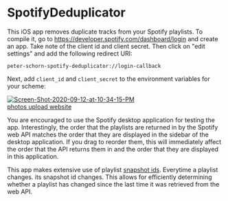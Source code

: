 # SpotifyDeduplicator

This iOS app removes duplicate tracks from your Spotify playlists. To compile it, go to https://developer.spotify.com/dashboard/login and create an app. Take note of the client id and client secret. Then click on "edit settings" and add the following redirect URI:
```
peter-schorn-spotify-deduplicator://login-callback
```

Next, add `client_id` and `client_secret` to the environment variables for your scheme:

<a href="https://ibb.co/mtwMCRP"><img src="https://i.ibb.co/ZKPk6fb/Screen-Shot-2020-09-12-at-10-34-15-PM.png" alt="Screen-Shot-2020-09-12-at-10-34-15-PM" border="0"></a><br /><a target='_blank' href='https://imgbb.com/'>photos upload website</a><br />

You are encouraged to use the Spotify desktop application for testing the app. Interestingly, the order that the playlists are returned in by the Spotify web API matches the order that they are displayed in the sidebar of the desktop application. If you drag to reorder them, this will immediately affect the order that the API returns them in and the order that they are displayed in this application.

This app makes extensive use of playlist [snapshot ids][1]. Everytime a playlist changes. its snapshot id changes. This allows for efficiently determining whether a playlist has changed since the last time it was retrieved from the web API.

[1]: https://developer.spotify.com/documentation/general/guides/working-with-playlists/#version-control-and-snapshots
